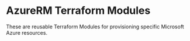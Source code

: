 # AzureRM Terraform Modules

These are reusable Terraform Modules for provisioning specific Microsoft Azure resources.

